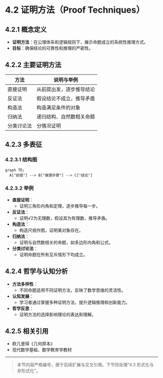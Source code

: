 # 4.2 证明方法（Proof Techniques）

## 4.2.1 概念定义

- **证明方法**：在公理体系和逻辑规则下，展示命题成立的系统性推理方式。
- **目标**：确保结论的可靠性和推理的严密性。

## 4.2.2 主要证明方法

| 方法         | 说明与举例                                 |
|--------------|-------------------------------------------|
| 直接证明     | 从前提出发，逐步推导结论                   |
| 反证法       | 假设结论不成立，推导矛盾                   |
| 构造法       | 构造满足条件的对象                         |
| 归纳法       | 递归结构、自然数相关命题                   |
| 分类讨论法   | 分情况证明                                 |

## 4.2.3 多表征

### 4.2.3.1 结构图

```mermaid
graph TD;
  A["前提"] --> B["推理步骤"] --> C["结论"]
```

### 4.2.3.2 举例

- **直接证明**：
  - 证明三角形内角和定理，逐步推导每一步。
- **反证法**：
  - 证明√2为无理数，假设其为有理数，推导矛盾。
- **构造法**：
  - 构造尺规作图，证明某对象存在。
- **归纳法**：
  - 证明与自然数相关的命题，如多边形内角和公式。
- **分类讨论法**：
  - 证明命题在所有互斥情形下均成立。

## 4.2.4 哲学与认知分析

- **方法多样性**：
  - 不同命题适用不同证明方法，反映了数学思维的灵活性。
- **认知发展**：
  - 学习者通过掌握多种证明方法，提升逻辑推理和创新能力。
- **哲学反思**：
  - 证明方法的选择影响理论的表达和理解。

## 4.2.5 相关引用

- 欧几里得《几何原本》
- 现代数学基础、数学教育学教材

---

> 本节内容严格编号，便于后续扩展与交叉引用。下节将处理"4.3 形式化与非形式化"。
